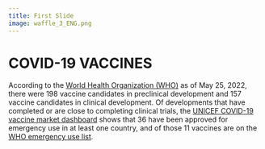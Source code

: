 ```yaml
---
title: First Slide
image: waffle_3_ENG.png
---
```


# COVID-19 VACCINES

According to the [World Health Organization (WHO)](https://www.who.int/publications/m/item/draft-landscape-of-covid-19-candidate-vaccines) as of May 25, 2022, there were 198 vaccine candidates in preclinical development and 157 vaccine candidates in clinical development. Of developments that have completed or are close to completing clinical trials, the [UNICEF COVID-19 vaccine market dashboard](https://www.unicef.org/supply/covid-19-vaccine-market-dashboard) shows that 36 have been approved for emergency use in at least one country, and of those 11 vaccines are on the [WHO emergency use list](https://extranet.who.int/pqweb/vaccines/vaccinescovid-19-vaccine-eul-issued).
